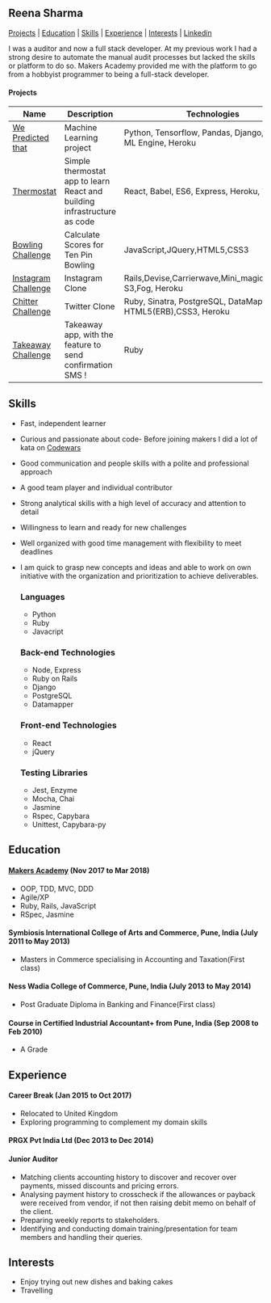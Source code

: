 ## Reena Sharma

[Projects](#projects) | [Education](#education) | [Skills](#skills) | [Experience](#experience) | [Interests](#interests) | [Linkedin](https://www.linkedin.com/in/reena-sharma-061a07105/)


I was a auditor and now a full stack developer. At my previous work I had a strong desire to automate the manual audit processes but lacked the skills or platform to do so. Makers Academy provided me with the platform to go from a hobbyist programmer to being a full-stack developer.

#### Projects

| Name  | Description | Technologies |Testing |
| ------------- | ------------- | ------------- |-------
| [We Predicted that](https://github.com/reenz/we-predicted-that)  | Machine Learning project | Python, Tensorflow, Pandas, Django, Google ML Engine, Heroku | Unittest, Capybara-py
| [Thermostat](https://github.com/reenz/react-thermostat)  | Simple thermostat app to learn React and building infrastructure as code | React, Babel, ES6, Express, Heroku, Terraform | Jest, Enzyme
| [Bowling Challenge](https://github.com/reenz/bowling-challenge)  | Calculate Scores for Ten Pin Bowling | JavaScript,JQuery,HTML5,CSS3 | Jasmine
| [Instagram Challenge](https://github.com/reenz/instagram-challenge)  | Instagram Clone | Rails,Devise,Carrierwave,Mini_magick,Amazon S3,Fog, Heroku | RSpec, Capybara
| [Chitter Challenge](https://github.com/reenz/chitter-challenge) | Twitter Clone | Ruby, Sinatra, PostgreSQL, DataMapper, HTML5(ERB),CSS3, Heroku | RSpec, Capybara
| [Takeaway Challenge](https://github.com/reenz/takeaway-challenge)  | Takeaway app, with the feature to send confirmation SMS ! | Ruby | RSpec


## <a name="skills">Skills</a>

- Fast, independent learner
- Curious and passionate about code- Before joining makers I did a lot of kata on [Codewars](https://www.codewars.com/users/reenz)
- Good communication and people skills with a polite and professional approach
- A good team player and individual contributor
- Strong analytical skills with a high level of accuracy and attention to detail
- Willingness to learn and ready for new challenges
- Well organized with good time management with flexibility to meet deadlines
- I am quick to grasp new concepts and ideas and able to work on own initiative with the organization and prioritization to achieve deliverables.

  ### Languages

  - Python
  - Ruby
  - Javacript

  ### Back-end Technologies

  - Node, Express
  - Ruby on Rails
  - Django
  - PostgreSQL
  - Datamapper

  ### Front-end Technologies

  - React
  - jQuery 

  ### Testing Libraries

  - Jest, Enzyme
  - Mocha, Chai
  - Jasmine
  - Rspec, Capybara
  - Unittest, Capybara-py

## <a name="education"> Education </a>

#### [Makers Academy](http://www.makersacademy.com/) (Nov 2017 to Mar 2018)

- OOP, TDD, MVC, DDD
- Agile/XP
- Ruby, Rails, JavaScript
- RSpec, Jasmine

#### Symbiosis International College of Arts and Commerce, Pune, India (July 2011 to May 2013)
- Masters in Commerce specialising in Accounting and Taxation(First class)

#### Ness Wadia College of Commerce, Pune, India (July 2013 to May 2014)
- Post Graduate Diploma in Banking and Finance(First class)

#### Course in Certified Industrial Accountant+ from Pune, India (Sep 2008 to Feb 2010)
- A Grade

## <a name="experience"> Experience </a>

#### Career Break (Jan 2015 to Oct 2017)
- Relocated to United Kingdom
- Exploring programming to complement my domain skills

#### PRGX Pvt India Ltd (Dec 2013 to Dec 2014)

#### Junior Auditor
- Matching clients accounting history to discover and recover over payments, missed discounts and pricing errors.
- Analysing payment history to crosscheck if the allowances or payback were received from vendor, if not then raising
  debit memo on behalf of the client.
- Preparing weekly reports to stakeholders.
- Identifying and conducting domain training/presentation for team members and handling their queries.

## <a name="interests"> Interests </a>
- Enjoy trying out new dishes and baking cakes
- Travelling
